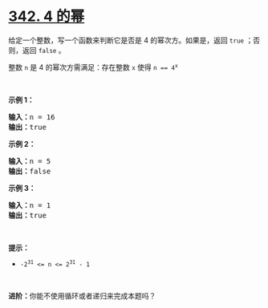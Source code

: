 # [342. 4 的幂](https://leetcode.cn/problems/power-of-four/)

<div><div class="elfjS" data-track-load="description_content"><p>给定一个整数，写一个函数来判断它是否是 4 的幂次方。如果是，返回 <code>true</code> ；否则，返回 <code>false</code> 。</p>

<p>整数 <code>n</code> 是 4 的幂次方需满足：存在整数 <code>x</code> 使得 <code>n == 4<sup>x</sup></code></p>

<p>&nbsp;</p>

<p><strong>示例 1：</strong></p>

<pre><strong>输入：</strong>n = 16
<strong>输出：</strong>true
</pre>

<p><strong>示例 2：</strong></p>

<pre><strong>输入：</strong>n = 5
<strong>输出：</strong>false
</pre>

<p><strong>示例 3：</strong></p>

<pre><strong>输入：</strong>n = 1
<strong>输出：</strong>true
</pre>

<p>&nbsp;</p>

<p><strong>提示：</strong></p>

<ul>
	<li><code>-2<sup>31</sup> &lt;= n &lt;= 2<sup>31</sup> - 1</code></li>
</ul>

<p>&nbsp;</p>

<p><strong>进阶：</strong>你能不使用循环或者递归来完成本题吗？</p>
</div></div>
